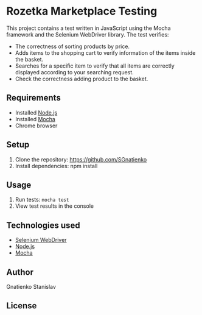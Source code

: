 # Rozetka Marketplace Testing

This project contains a test written in JavaScript using the Mocha framework and the Selenium WebDriver library. 
The test verifies:
- The correctness of sorting products by price.
- Adds items to the shopping cart to verify information of the items inside the basket.
- Searches for a specific item  to verify that all items are correctly displayed according to your searching request.
- Check the correctness adding product to the basket.

## Requirements

- Installed [Node.js](https://nodejs.org/en/)
- Installed [Mocha](https://mochajs.org/)
- Chrome browser

## Setup

1. Clone the repository: https://github.com/SGnatienko
2. Install dependencies: npm install

## Usage

1. Run tests: `mocha test`
2. View test results in the console

## Technologies used

- [Selenium WebDriver](https://www.selenium.dev/documentation/en/webdriver/)
- [Node.js](https://nodejs.org/en/)
- [Mocha](https://mochajs.org/)

## Author

Gnatienko Stanislav

## License